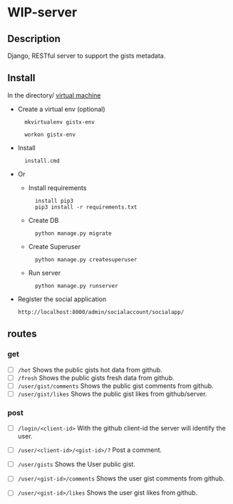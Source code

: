 # WIP-server

## Description
Django, RESTful server to support the gists metadata.

## Install
In the directory/ [virtual machine](https://virtualenvwrapper.readthedocs.io/en/latest/)

* Create a virtual env (optional)

        mkvirtualenv gistx-env
        
        workon gistx-env

* Install 

		install.cmd
    
* Or    
	* Install requirements

			install pip3
	        pip3 install -r requirements.txt


    
	* Create DB

	        python manage.py migrate

	* Create Superuser
	
	        python manage.py createsuperuser      
		
	* Run server

	        python manage.py runserver
        
* Register the social application
 
	`http://localhost:8000/admin/socialaccount/socialapp/`
		
## routes
### get
- [ ]  `/hot` Shows the public gists hot data from github.
- [ ]  `/fresh` Shows the public gists fresh data from github.
- [ ]  `/user/gist/comments` Shows the public gist comments from github.
- [ ]  `/user/gist/likes` Shows the public gist likes from github/server.

### post
- [ ]  `/login/<client-id>` With the github client-id the server will identify the user.
- [ ]  `/user/<client-id>/<gist-id>/?` Post a comment.
- [ ]  `/user/gists` Shows the User public gist.
- [ ]  `/user/<gist-id>/comments` Shows the user gist comments from github.
- [ ]  `/user/<gist-id>/likes` Shows the user gist likes from github.

